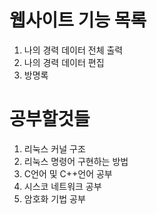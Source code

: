 # 웹사이트 기능 목록
1. 나의 경력 데이터 전체 출력
2. 나의 경력 데이터 편집
3. 방명록

# 공부할것들
1. 리눅스 커널 구조
2. 리눅스 명령어 구현하는 방법
3. C언어 및 C++언어 공부
4. 시스코 네트워크 공부
5. 암호화 기법 공부